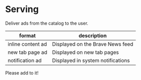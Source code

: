 # Serving

Deliver ads from the catalog to the user.

| format  | description  |
|---|---|
| inline content ad  | Displayed on the Brave News feed  |
| new tab page ad  | Displayed on new tab pages   |
| notification ad  | Displayed in system notifications  |

Please add to it!
